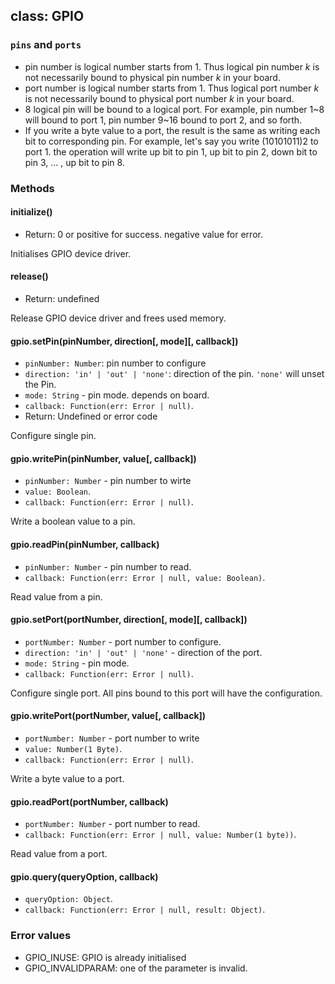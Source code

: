 ## class: GPIO

### `pins` and `ports`

* pin number is logical number starts from 1. Thus logical pin number *k* is not necessarily bound to physical pin number *k* in your board.
* port number is logical number starts from 1. Thus logical port number *k* is not necessarily bound to physical port number *k* in your board.
* 8 logical pin will be bound to a logical port. For example, pin number 1~8 will bound to port 1, pin number 9~16 bound to port 2, and so forth.
* If you write a byte value to a port, the result is the same as writing each bit to corresponding pin. For example, let's say you write (10101011)2 to port 1. the operation will write up bit to pin 1, up bit to pin 2, down bit to pin 3, ... , up bit to pin 8.

### Methods

#### initialize()
* Return: 0 or positive for success. negative value for error.

Initialises GPIO device driver. 

#### release()
* Return: undefined

Release GPIO device driver and frees used memory.

#### gpio.setPin(pinNumber, direction[, mode][, callback])
* `pinNumber: Number`: pin number to configure
* `direction: 'in' | 'out' | 'none'`: direction of the pin. `'none'` will unset the Pin.
* `mode: String` - pin mode. depends on board.
* `callback: Function(err: Error | null)`.
* Return: Undefined or error code 

Configure single pin. 

#### gpio.writePin(pinNumber, value[, callback])
* `pinNumber: Number` - pin number to wirte
* `value: Boolean`.
* `callback: Function(err: Error | null)`.

Write a boolean value to a pin.

#### gpio.readPin(pinNumber, callback)
* `pinNumber: Number` - pin number to read.
* `callback: Function(err: Error | null, value: Boolean)`.

Read value from a pin.

#### gpio.setPort(portNumber, direction[, mode][, callback])
* `portNumber: Number` - port number to configure.
* `direction: 'in' | 'out' | 'none'` - direction of the port.
* `mode: String` - pin mode.
* `callback: Function(err: Error | null)`.

Configure single port. All pins bound to this port will have the configuration. 


#### gpio.writePort(portNumber, value[, callback])
* `portNumber: Number` - port number to write
* `value: Number(1 Byte)`.
* `callback: Function(err: Error | null)`.

Write a byte value to a port.

#### gpio.readPort(portNumber, callback)
* `portNumber: Number` - port number to read.
* `callback: Function(err: Error | null, value: Number(1 byte))`.

Read value from a port.


#### gpio.query(queryOption, callback)
* `queryOption: Object`.
* `callback: Function(err: Error | null, result: Object)`.

### Error values
* GPIO_INUSE: GPIO is already initialised
* GPIO_INVALIDPARAM: one of the parameter is invalid. 
